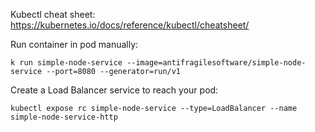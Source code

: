 Kubectl cheat sheet: https://kubernetes.io/docs/reference/kubectl/cheatsheet/

Run container in pod manually:
```
k run simple-node-service --image=antifragilesoftware/simple-node-service --port=8080 --generator=run/v1
```

Create a Load Balancer service to reach your pod:

```
kubectl expose rc simple-node-service --type=LoadBalancer --name simple-node-service-http
```